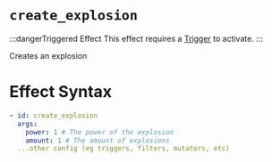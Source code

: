 # `create_explosion`
:::dangerTriggered Effect
This effect requires a [Trigger](https://plugins.auxilor.io/effects/all-triggers) to activate.
:::

Creates an explosion

# Effect Syntax
```yaml
- id: create_explosion
  args:
    power: 1 # The power of the explosion
    amount: 1 # The amount of explosions
  ...other config (eg triggers, filters, mutators, etc)
```
